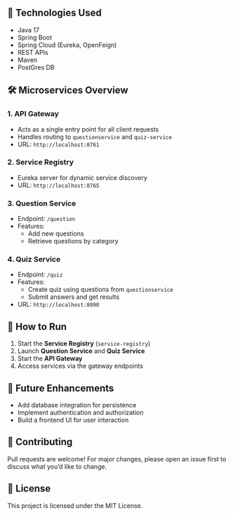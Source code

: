 
## 🚀 Technologies Used

- Java 17
- Spring Boot
- Spring Cloud (Eureka, OpenFeign)
- REST APIs
- Maven
- PostGres DB

## 🛠 Microservices Overview

### 1. API Gateway
- Acts as a single entry point for all client requests
- Handles routing to `questionservice` and `quiz-service`
- URL: `http://localhost:8761`

### 2. Service Registry
- Eureka server for dynamic service discovery
- URL: `http://localhost:8765`

### 3. Question Service
- Endpoint: `/question`
- Features:
  - Add new questions
  - Retrieve questions by category

### 4. Quiz Service
- Endpoint: `/quiz`
- Features:
  - Create quiz using questions from `questionservice`
  - Submit answers and get results
- URL: `http://localhost:8090`

## 🧪 How to Run

1. Start the **Service Registry** (`service-registry`)
2. Launch **Question Service** and **Quiz Service**
3. Start the **API Gateway**
4. Access services via the gateway endpoints

## 📌 Future Enhancements

- Add database integration for persistence
- Implement authentication and authorization
- Build a frontend UI for user interaction

## 🤝 Contributing

Pull requests are welcome! For major changes, please open an issue first to discuss what you’d like to change.

## 📄 License

This project is licensed under the MIT License.

